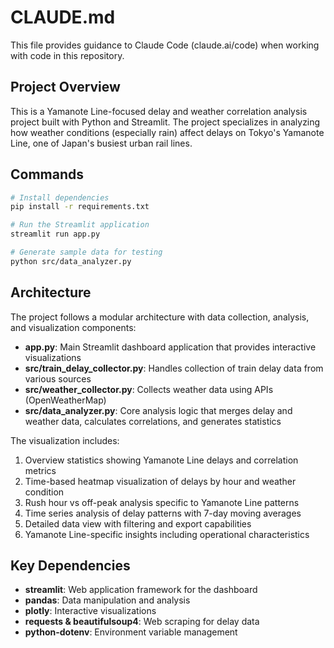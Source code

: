 # CLAUDE.md

This file provides guidance to Claude Code (claude.ai/code) when working with code in this repository.

## Project Overview

This is a Yamanote Line-focused delay and weather correlation analysis project built with Python and Streamlit. The project specializes in analyzing how weather conditions (especially rain) affect delays on Tokyo's Yamanote Line, one of Japan's busiest urban rail lines.

## Commands

```bash
# Install dependencies
pip install -r requirements.txt

# Run the Streamlit application
streamlit run app.py

# Generate sample data for testing
python src/data_analyzer.py
```

## Architecture

The project follows a modular architecture with data collection, analysis, and visualization components:

- **app.py**: Main Streamlit dashboard application that provides interactive visualizations
- **src/train_delay_collector.py**: Handles collection of train delay data from various sources
- **src/weather_collector.py**: Collects weather data using APIs (OpenWeatherMap)
- **src/data_analyzer.py**: Core analysis logic that merges delay and weather data, calculates correlations, and generates statistics

The visualization includes:
1. Overview statistics showing Yamanote Line delays and correlation metrics
2. Time-based heatmap visualization of delays by hour and weather condition
3. Rush hour vs off-peak analysis specific to Yamanote Line patterns
4. Time series analysis of delay patterns with 7-day moving averages
5. Detailed data view with filtering and export capabilities
6. Yamanote Line-specific insights including operational characteristics

## Key Dependencies

- **streamlit**: Web application framework for the dashboard
- **pandas**: Data manipulation and analysis
- **plotly**: Interactive visualizations
- **requests & beautifulsoup4**: Web scraping for delay data
- **python-dotenv**: Environment variable management